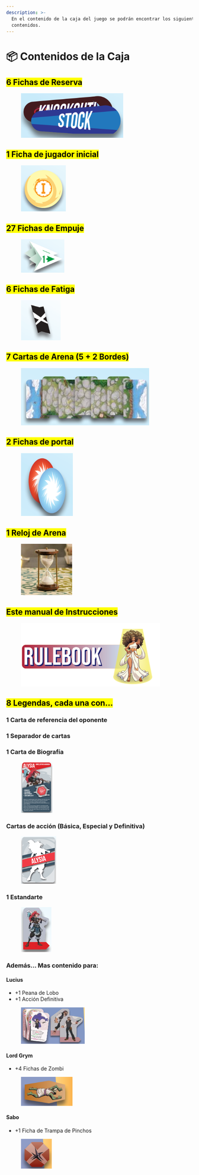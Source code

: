 ```yaml
---
description: >-
  En el contenido de la caja del juego se podrán encontrar los siguientes
  contenidos.
---
```


# 📦 Contenidos de la Caja

## <mark style="color:$warning;">6 Fichas de Reserva</mark>

<div align="left" data-full-width="false"><figure><img src=".gitbook/assets/sergio04.png" alt="" width="276"><figcaption></figcaption></figure></div>

## <mark style="color:$warning;">1 Ficha de jugador inicial</mark>&#x20;

<div align="left"><figure><img src=".gitbook/assets/sergio03.png" alt="" width="121"><figcaption></figcaption></figure></div>

## <mark style="color:$warning;">27 Fichas de Empuje</mark>

<div align="left"><figure><img src=".gitbook/assets/sergio00.png" alt="" width="117"><figcaption></figcaption></figure></div>

## <mark style="color:$warning;">6 Fichas de Fatiga</mark>

<div align="left"><figure><img src=".gitbook/assets/sergio0.png" alt="" width="107"><figcaption></figcaption></figure></div>

## <mark style="color:$warning;">7 Cartas de Arena (5 + 2 Bordes)</mark>

<div align="left"><figure><img src=".gitbook/assets/sergio9.png" alt="" width="346"><figcaption></figcaption></figure></div>

## <mark style="color:$warning;">2 Fichas de portal</mark>

<div align="left"><figure><img src=".gitbook/assets/sergio8.png" alt="" width="140"><figcaption></figcaption></figure></div>

## <mark style="color:$warning;">1 Reloj de Arena</mark>

<div align="left"><figure><img src=".gitbook/assets/sergio02.png" alt="" width="138"><figcaption></figcaption></figure></div>

## <mark style="color:$warning;">Este manual de Instrucciones</mark>

<div align="left"><figure><img src=".gitbook/assets/sergio7.png" alt="" width="375"><figcaption></figcaption></figure></div>

## <mark style="color:$warning;">8 Legendas, cada una con...</mark>

### 1 Carta de referencia del oponente

### 1 Separador de cartas

### 1 Carta de Biografía

<div align="left"><figure><img src=".gitbook/assets/sergio6.png" alt="" width="85"><figcaption></figcaption></figure></div>

### Cartas de acción (Básica, Especial y Definitiva)

<div align="left"><figure><img src=".gitbook/assets/sergio5.png" alt="" width="95"><figcaption></figcaption></figure></div>

### 1 Estandarte

<div align="left"><figure><img src=".gitbook/assets/sergio4.png" alt="" width="82"><figcaption></figcaption></figure></div>

### Además... Mas contenido para:

#### Lucius

* +1 Peana de Lobo
* +1 Acción Definitiva

<div align="left"><figure><img src=".gitbook/assets/sergio3.png" alt="" width="172"><figcaption></figcaption></figure></div>

#### Lord Grym

* +4 Fichas de Zombi

<div align="left"><figure><img src=".gitbook/assets/sergio2.png" alt="" width="139"><figcaption></figcaption></figure></div>

#### Sabo

* +1 Ficha de Trampa de Pinchos

<div align="left"><figure><img src=".gitbook/assets/sergio1.png" alt="" width="83"><figcaption></figcaption></figure></div>
